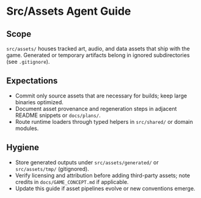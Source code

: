 # Src/Assets Agent Guide

## Scope
`src/assets/` houses tracked art, audio, and data assets that ship with the game. Generated or temporary artifacts belong in ignored subdirectories (see `.gitignore`).

## Expectations
- Commit only source assets that are necessary for builds; keep large binaries optimized.
- Document asset provenance and regeneration steps in adjacent README snippets or `docs/plans/`.
- Route runtime loaders through typed helpers in `src/shared/` or domain modules.

## Hygiene
- Store generated outputs under `src/assets/generated/` or `src/assets/tmp/` (gitignored).
- Verify licensing and attribution before adding third-party assets; note credits in `docs/GAME_CONCEPT.md` if applicable.
- Update this guide if asset pipelines evolve or new conventions emerge.

